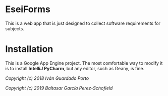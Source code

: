 # EseiForms
This is a web app that is just designed to collect software requirements for subjects.

# Installation
This is a Google App Engine project. The most comfortable way to modify it is to install **IntelliJ PyCharm**, but any editor, such as Geany, is fine.

*Copyright (c) 2018 Iván Guardado Porto*

*Copyright (c) 2019 Baltasar García Perez-Schofield*
